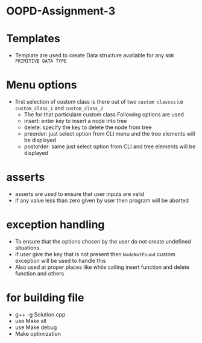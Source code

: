 # OOPD-Assignment-3

# Templates 
* Template are used to create Data structure available for any `NON PRIMITIVE DATA TYPE`

# Menu options
* first selection of custom class is there out of two `custom classes` i.e `custom_class_1` and `custom_class_2`
    * The for that particulare custom class Following options are used
    * insert: enter key to insert a node into tree
    * delete: specify the key to delete the node from tree
    * preorder: just select option from CLI menu and the tree elements will be displayed
    * postorder: same just select option from CLI and tree elements will be displayed

# asserts
* asserts are used to ensure that user inputs are valid
* if any value less than zero given by user then program will be aborted 

# exception handling 
* To ensure that the options chosen by the user do not create undefined situations.
* if user give the key that is not present then `NodeNotFound` custom exception will be used to handle this
* Also used at proper places like while calling insert function and delete function and others

# for building file
   * g++ -g Solution.cpp
   * use Make all
   * use Make debug
   * Make optimization